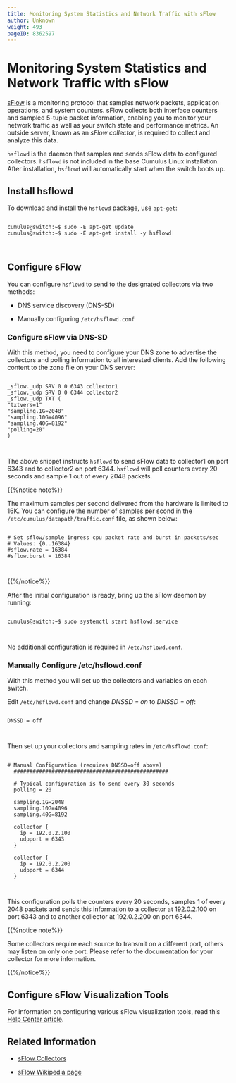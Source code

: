 ```yaml
---
title: Monitoring System Statistics and Network Traffic with sFlow
author: Unknown
weight: 493
pageID: 8362597
---
```

# Monitoring System Statistics and Network Traffic with sFlow

[sFlow](http://www.sflow.org/index.php)<span id="src-8362597_indexterm-C1025BA4289C275C1562CF737245F071">
</span><span id="src-8362597_indexterm-7ADBF62EF98FFBE3E36F2D2A6923319B">is
a
</span><span id="src-8362597_indexterm-70201E914A1945AAC5DF4EA426613AE8">monitoring
protocol that samples network packets, application operations, and
system counters. sFlow collects both interface counters and sampled
5-tuple packet information, enabling you to monitor your </span>network
traffic as well as your switch state and performance metrics. An outside
server, known as an *sFlow collector*, is required to collect and
analyze this data.

`hsflowd` is the daemon that samples and sends sFlow data to configured
collectors. `hsflowd` is not included in the base Cumulus Linux
installation. After installation, `hsflowd` will automatically start
when the switch boots up.

## Install hsflowd

<span id="src-8362597_indexterm-57B0C545381D994E874B45E7E03CFE30">To
download and install the </span>`hsflowd` package, use `apt-get`:

``` 
                   
cumulus@switch:~$ sudo -E apt-get update
cumulus@switch:~$ sudo -E apt-get install -y hsflowd
   
    
```

## Configure sFlow

You can configure `hsflowd` to send to the designated collectors via two
methods:

  - DNS service discovery (DNS-SD)

  - Manually configuring `/etc/hsflowd.conf`

### Configure sFlow via DNS-SD

With this method, you need to configure your DNS zone to advertise the
collectors and polling information to all interested clients. Add the
following content to the zone file on your DNS server:

``` 
                   
_sflow._udp SRV 0 0 6343 collector1
_sflow._udp SRV 0 0 6344 collector2
_sflow._udp TXT (
"txtvers=1"
"sampling.1G=2048"
"sampling.10G=4096"
"sampling.40G=8192"
"polling=20"
)
   
    
```

The above snippet instructs `hsflowd` to send sFlow data to collector1
on port 6343 and to collector2 on port 6344. `hsflowd` will poll
counters every 20 seconds and sample 1 out of every 2048 packets.

{{%notice note%}}

The maximum samples per second delivered from the hardware is limited to
16K. You can configure the number of samples per scond in the
`/etc/cumulus/datapath/traffic.conf` file, as shown below:

``` 
                   
# Set sflow/sample ingress cpu packet rate and burst in packets/sec
# Values: {0..16384}
#sflow.rate = 16384
#sflow.burst = 16384
   
    
```

{{%/notice%}}

After the initial configuration is ready, bring up the sFlow daemon by
running:

``` 
                   
cumulus@switch:~$ sudo systemctl start hsflowd.service
   
    
```

No additional configuration is required in `/etc/hsflowd.conf`.

### Manually Configure /etc/hsflowd.conf

With this method you will set up the collectors and variables on each
switch.

Edit `/etc/hsflowd.conf` and change *DNSSD = on* to *DNSSD = off*:

``` 
                   
DNSSD = off
   
    
```

Then set up your collectors and sampling rates in `/etc/hsflowd.conf`:

``` 
                   
# Manual Configuration (requires DNSSD=off above)
  #################################################
 
  # Typical configuration is to send every 30 seconds
  polling = 20
 
  sampling.1G=2048
  sampling.10G=4096
  sampling.40G=8192
 
  collector {
    ip = 192.0.2.100
    udpport = 6343
  }
 
  collector {
    ip = 192.0.2.200
    udpport = 6344
  }
   
    
```

This configuration polls the counters every 20 seconds, samples 1 of
every 2048 packets and sends this information to a collector at
192.0.2.100 on port 6343 and to another collector at 192.0.2.200 on port
6344.

{{%notice note%}}

Some collectors require each source to transmit on a different port,
others may listen on only one port. Please refer to the documentation
for your collector for more information.

{{%/notice%}}

## Configure sFlow Visualization Tools

<span id="src-8362597_indexterm-35960571AC71087017C63F0381E69B1F">For
information on configuring various </span>sFlow visualization tools,
read this [Help Center
article](https://support.cumulusnetworks.com/hc/en-us/articles/201787866--WIP-Configuring-and-using-sFlow-visualization-tools).

## Related Information

  - [sFlow Collectors](http://www.sflow.org/products/collectors.php)

  - [sFlow Wikipedia page](http://en.wikipedia.org/wiki/SFlow)
